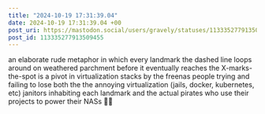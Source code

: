 ```yaml
---
title: "2024-10-19 17:31:39.04"
date: 2024-10-19 17:31:39.04 +00
post_uri: https://mastodon.social/users/gravely/statuses/113335277913509455
post_id: 113335277913509455
---
```

an elaborate rude metaphor in which every landmark the dashed line loops around on weathered parchment before it eventually reaches the X-marks-the-spot is a pivot in virtualization stacks by the freenas people trying and failing to lose both the the annoying virtualization (jails, docker, kubernetes, etc) janitors inhabiting each landmark and the actual pirates who use their projects to power their NASs 🏴‍☠️


